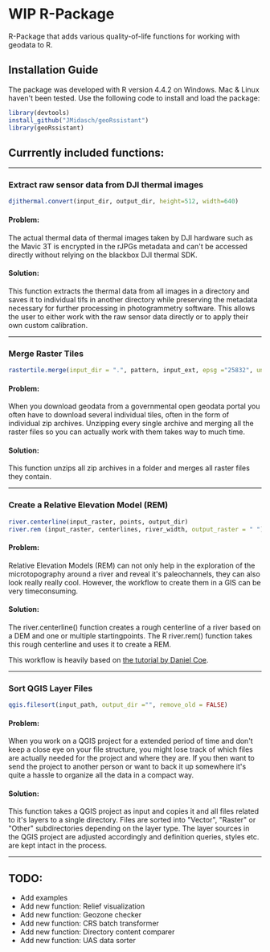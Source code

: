 # WIP R-Package

R-Package that adds various quality-of-life functions for working with geodata to R.

## Installation Guide

The package was developed with R version 4.4.2 on Windows. Mac & Linux haven't been tested.
Use the following code to install and load the package:

```R
library(devtools)
install_github("JMidasch/geoRssistant")
library(geoRssistant)
```

## Currrently included functions:

---

### Extract raw sensor data from DJI thermal images

```R 
djithermal.convert(input_dir, output_dir, height=512, width=640)
```

#### Problem:

The actual thermal data of thermal images taken by DJI hardware such as the Mavic 3T is encrypted in the rJPGs metadata and can't be accessed directly without relying on the blackbox DJI thermal SDK.

#### Solution:

This function extracts the thermal data from all images in a directory and saves it to individual tifs in another directory while preserving the metadata necessary for further processing in photogrammetry software. This allows the user to either work with the raw sensor data directly or to apply their own custom calibration.

---

### Merge Raster Tiles

```R 
rastertile.merge(input_dir = ".", pattern, input_ext, epsg ="25832", unzip = TRUE, remove_old = FALSE)
```
  
#### Problem:
  
When you download geodata from a governmental open geodata portal you often have to download several individual tiles, often in the form of individual zip archives. Unzipping every single archive and merging all the raster files so you can actually work with them takes way to much time.

#### Solution:
  
This function unzips all zip archives in a folder and merges all raster files they contain.

---

### Create a Relative Elevation Model (REM)

```R
river.centerline(input_raster, points, output_dir)
river.rem (input_raster, centerlines, river_width, output_raster = " ")
```

#### Problem:

Relative Elevation Models (REM) can not only help in the exploration of the microtopography around a river and reveal it's paleochannels, they can also look really really cool. However, the workflow to create them in a GIS can be very timeconsuming.

#### Solution:

The river.centerline() function creates a rough centerline of a river based on a DEM and one or multiple startingpoints.
The R river.rem() function takes this rough centerline and uses it to create a REM.

This workflow is heavily based on [the tutorial by Daniel Coe](https://dancoecarto.com/creating-rems-in-qgis-the-idw-method).

---

### Sort QGIS Layer Files

```R
qgis.filesort(input_path, output_dir ="", remove_old = FALSE)
```
#### Problem:
  
When you work on a QGIS project for a extended period of time and don't keep a close eye on your file structure, you might lose track of which files are actually needed for the project and where they are. If you then want to send the project to another person or want to back it up somewhere it's quite a hassle to organize all the data in a compact way.
  
#### Solution:
  
This function takes a QGIS project as input and copies it and all files related to it's layers to a single directory. Files are sorted into "Vector", "Raster" or "Other" subdirectories depending on the layer type. The layer sources in the QGIS project are adjusted accordingly and definition queries, styles etc. are kept intact in the process.

---

## TODO:
- Add examples
- Add new function: Relief visualization
- Add new function: Geozone checker
- Add new function: CRS batch transformer
- Add new function: Directory content comparer
- Add new function: UAS data sorter
